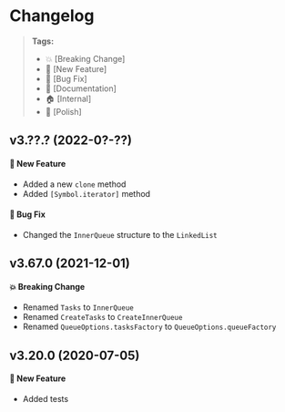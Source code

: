 Changelog
=========

> **Tags:**
> - :boom:       [Breaking Change]
> - :rocket:     [New Feature]
> - :bug:        [Bug Fix]
> - :memo:       [Documentation]
> - :house:      [Internal]
> - :nail_care:  [Polish]

## v3.??.? (2022-0?-??)

#### :rocket: New Feature

* Added a new `clone` method
* Added `[Symbol.iterator]` method

#### :bug: Bug Fix

* Changed the `InnerQueue` structure to the `LinkedList`

## v3.67.0 (2021-12-01)

#### :boom: Breaking Change

* Renamed `Tasks` to `InnerQueue`
* Renamed `CreateTasks` to `CreateInnerQueue`
* Renamed `QueueOptions.tasksFactory` to `QueueOptions.queueFactory`

## v3.20.0 (2020-07-05)

#### :rocket: New Feature

* Added tests
